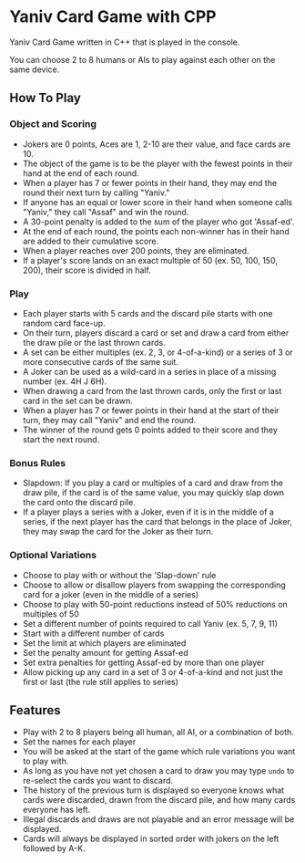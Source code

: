 # Yaniv Card Game with CPP

Yaniv Card Game written in C++ that is played in the console.

You can choose 2 to 8 humans or AIs to play against each other on the same device.

## How To Play

### Object and Scoring
* Jokers are 0 points, Aces are 1, 2-10 are their value, and face cards are 10.
* The object of the game is to be the player with the fewest points in their hand at the end of each round.
* When a player has 7 or fewer points in their hand, they may end the round their next turn by calling "Yaniv."
* If anyone has an equal or lower score in their hand when someone calls "Yaniv," they call "Assaf" and win the round.
* A 30-point penalty is added to the sum of the player who got 'Assaf-ed'.
* At the end of each round, the points each non-winner has in their hand are added to their cumulative score.
* When a player reaches over 200 points, they are eliminated.
* If a player's score lands on an exact multiple of 50 (ex. 50, 100, 150, 200), their score is divided in half.

### Play
* Each player starts with 5 cards and the discard pile starts with one random card face-up.
* On their turn, players discard a card or set and draw a card from either the draw pile or the last thrown cards.
* A set can be either multiples (ex. 2, 3, or 4-of-a-kind) or a series of 3 or more consecutive cards of the same suit.
* A Joker can be used as a wild-card in a series in place of a missing number (ex. 4H J 6H).
* When drawing a card from the last thrown cards, only the first or last card in the set can be drawn.
* When a player has 7 or fewer points in their hand at the start of their turn, they may call "Yaniv" and end the round.
* The winner of the round gets 0 points added to their score and they start the next round.

### Bonus Rules
* Slapdown: If you play a card or multiples of a card and draw from the draw pile, if the card is of the same value, you may quickly slap down the card onto the discard pile.
* If a player plays a series with a Joker, even if it is in the middle of a series, if the next player has the card that belongs in the place of Joker, they may swap the card for the Joker as their turn.

### Optional Variations
* Choose to play with or without the 'Slap-down' rule
* Choose to allow or disallow players from swapping the corresponding card for a joker (even in the middle of a series)
* Choose to play with 50-point reductions instead of 50% reductions on multiples of 50
* Set a different number of points required to call Yaniv (ex. 5, 7, 9, 11)
* Start with a different number of cards
* Set the limit at which players are eliminated
* Set the penalty amount for getting Assaf-ed
* Set extra penalties for getting Assaf-ed by more than one player
* Allow picking up any card in a set of 3 or 4-of-a-kind and not just the first or last (the rule still applies to series)

## Features

* Play with 2 to 8 players being all human, all AI, or a combination of both.
* Set the names for each player
* You will be asked at the start of the game which rule variations you want to play with.
* As long as you have not yet chosen a card to draw you may type `undo` to re-select the cards you want to discard.
* The history of the previous turn is displayed so everyone knows what cards were discarded, drawn from the discard pile, and how many cards everyone has left.
* Illegal discards and draws are not playable and an error message will be displayed.
* Cards will always be displayed in sorted order with jokers on the left followed by A-K.
